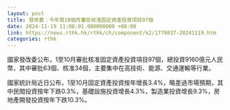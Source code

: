 ```yaml
---
layout: post
title: 發改委：今年首10個月審批核准固定資產投資項目97個
date: 2024-11-19 11:08:01.000000000 +08:00
link: https://news.rthk.hk/rthk/ch/component/k2/1779837-20241119.htm
categories: rthk
---
```


國家發改委公布，1至10月審批核准固定資產投資項目97個，總投資9160億元人民幣，其中審批63個、核准34個，主要集中在高技術、能源、交通運輸等行業。

國家統計局近日公布，1至10月固定資產投資按年增長3.4%，略差過市場預期，其中民間投資按年下跌0.3%，基礎設施投資增長4.3%，製造業投資增長9.3%，房地產開發投資按年下跌10.3%。

